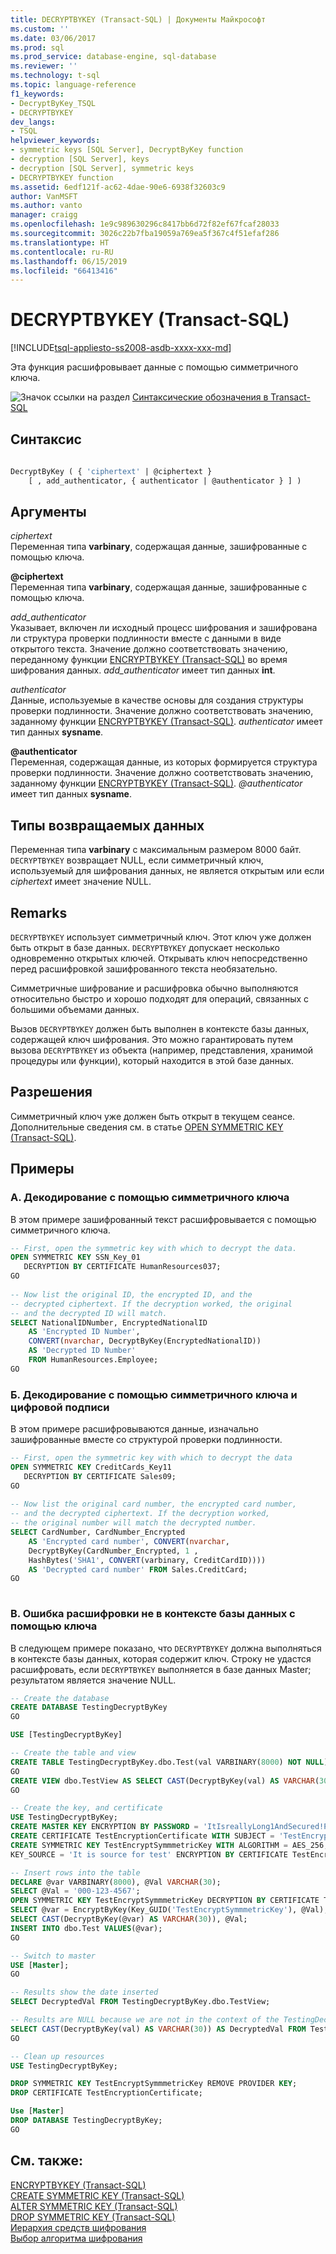 ```yaml
---
title: DECRYPTBYKEY (Transact-SQL) | Документы Майкрософт
ms.custom: ''
ms.date: 03/06/2017
ms.prod: sql
ms.prod_service: database-engine, sql-database
ms.reviewer: ''
ms.technology: t-sql
ms.topic: language-reference
f1_keywords:
- DecryptByKey_TSQL
- DECRYPTBYKEY
dev_langs:
- TSQL
helpviewer_keywords:
- symmetric keys [SQL Server], DecryptByKey function
- decryption [SQL Server], keys
- decryption [SQL Server], symmetric keys
- DECRYPTBYKEY function
ms.assetid: 6edf121f-ac62-4dae-90e6-6938f32603c9
author: VanMSFT
ms.author: vanto
manager: craigg
ms.openlocfilehash: 1e9c989630296c8417bb6d72f82ef67fcaf28033
ms.sourcegitcommit: 3026c22b7fba19059a769ea5f367c4f51efaf286
ms.translationtype: HT
ms.contentlocale: ru-RU
ms.lasthandoff: 06/15/2019
ms.locfileid: "66413416"
---
```

# <a name="decryptbykey-transact-sql"></a>DECRYPTBYKEY (Transact-SQL)
[!INCLUDE[tsql-appliesto-ss2008-asdb-xxxx-xxx-md](../../includes/tsql-appliesto-ss2008-asdb-xxxx-xxx-md.md)]

Эта функция расшифровывает данные с помощью симметричного ключа.  
  
 ![Значок ссылки на раздел](../../database-engine/configure-windows/media/topic-link.gif "Значок ссылки на раздел") [Синтаксические обозначения в Transact-SQL](../../t-sql/language-elements/transact-sql-syntax-conventions-transact-sql.md)  
  
## <a name="syntax"></a>Синтаксис  
  
```sql
  
DecryptByKey ( { 'ciphertext' | @ciphertext }   
    [ , add_authenticator, { authenticator | @authenticator } ] )  
```  
  
## <a name="arguments"></a>Аргументы  
*ciphertext*  
Переменная типа **varbinary**, содержащая данные, зашифрованные с помощью ключа.  
  
**@ciphertext**  
Переменная типа **varbinary**, содержащая данные, зашифрованные с помощью ключа.  
  
 *add_authenticator*  
Указывает, включен ли исходный процесс шифрования и зашифрована ли структура проверки подлинности вместе с данными в виде открытого текста. Значение должно соответствовать значению, переданному функции [ENCRYPTBYKEY (Transact-SQL)](./encryptbykey-transact-sql.md) во время шифрования данных. *add_authenticator* имеет тип данных **int**.  
  
 *authenticator*  
Данные, используемые в качестве основы для создания структуры проверки подлинности. Значение должно соответствовать значению, заданному функции [ENCRYPTBYKEY (Transact-SQL)](./encryptbykey-transact-sql.md). *authenticator* имеет тип данных **sysname**.  

**@authenticator**  
Переменная, содержащая данные, из которых формируется структура проверки подлинности. Значение должно соответствовать значению, заданному функции [ENCRYPTBYKEY (Transact-SQL)](./encryptbykey-transact-sql.md). *@authenticator* имеет тип данных **sysname**.  

## <a name="return-types"></a>Типы возвращаемых данных  
Переменная типа **varbinary** с максимальным размером 8000 байт. `DECRYPTBYKEY` возвращает NULL, если симметричный ключ, используемый для шифрования данных, не является открытым или если *ciphertext* имеет значение NULL.  
  
## <a name="remarks"></a>Remarks  
`DECRYPTBYKEY` использует симметричный ключ. Этот ключ уже должен быть открыт в базе данных. `DECRYPTBYKEY` допускает несколько одновременно открытых ключей. Открывать ключ непосредственно перед расшифровкой зашифрованного текста необязательно.  
  
Симметричные шифрование и расшифровка обычно выполняются относительно быстро и хорошо подходят для операций, связанных с большими объемами данных.  

Вызов `DECRYPTBYKEY` должен быть выполнен в контексте базы данных, содержащей ключ шифрования. Это можно гарантировать путем вызова `DECRYPTBYKEY` из объекта (например, представления, хранимой процедуры или функции), который находится в этой базе данных. 
  
## <a name="permissions"></a>Разрешения  
Симметричный ключ уже должен быть открыт в текущем сеансе. Дополнительные сведения см. в статье [OPEN SYMMETRIC KEY (Transact-SQL)](../../t-sql/statements/open-symmetric-key-transact-sql.md).  
  
## <a name="examples"></a>Примеры  
  
### <a name="a-decrypting-by-using-a-symmetric-key"></a>A. Декодирование с помощью симметричного ключа  
В этом примере зашифрованный текст расшифровывается с помощью симметричного ключа.  
  
```sql  
-- First, open the symmetric key with which to decrypt the data.  
OPEN SYMMETRIC KEY SSN_Key_01  
   DECRYPTION BY CERTIFICATE HumanResources037;  
GO  
  
-- Now list the original ID, the encrypted ID, and the   
-- decrypted ciphertext. If the decryption worked, the original  
-- and the decrypted ID will match.  
SELECT NationalIDNumber, EncryptedNationalID   
    AS 'Encrypted ID Number',  
    CONVERT(nvarchar, DecryptByKey(EncryptedNationalID))   
    AS 'Decrypted ID Number'  
    FROM HumanResources.Employee;  
GO  
```  
  
### <a name="b-decrypting-by-using-a-symmetric-key-and-an-authenticating-hash"></a>Б. Декодирование с помощью симметричного ключа и цифровой подписи  
В этом примере расшифровываются данные, изначально зашифрованные вместе со структурой проверки подлинности.  
  
```sql  
-- First, open the symmetric key with which to decrypt the data  
OPEN SYMMETRIC KEY CreditCards_Key11  
   DECRYPTION BY CERTIFICATE Sales09;  
GO  
  
-- Now list the original card number, the encrypted card number,  
-- and the decrypted ciphertext. If the decryption worked,   
-- the original number will match the decrypted number.  
SELECT CardNumber, CardNumber_Encrypted   
    AS 'Encrypted card number', CONVERT(nvarchar,  
    DecryptByKey(CardNumber_Encrypted, 1 ,   
    HashBytes('SHA1', CONVERT(varbinary, CreditCardID))))   
    AS 'Decrypted card number' FROM Sales.CreditCard;  
GO  
  
```  

### <a name="c-fail-to-decrypt-when-not-in-the-context-of-database-with-key"></a>В. Ошибка расшифровки не в контексте базы данных с помощью ключа
В следующем примере показано, что `DECRYPTBYKEY` должна выполняться в контексте базы данных, которая содержит ключ. Строку не удастся расшифровать, если `DECRYPTBYKEY` выполняется в базе данных Master; результатом является значение NULL. 

```sql
-- Create the database
CREATE DATABASE TestingDecryptByKey
GO

USE [TestingDecryptByKey]

-- Create the table and view
CREATE TABLE TestingDecryptByKey.dbo.Test(val VARBINARY(8000) NOT NULL);
GO
CREATE VIEW dbo.TestView AS SELECT CAST(DecryptByKey(val) AS VARCHAR(30)) AS DecryptedVal FROM TestingDecryptByKey.dbo.Test;
GO

-- Create the key, and certificate
USE TestingDecryptByKey;
CREATE MASTER KEY ENCRYPTION BY PASSWORD = 'ItIsreallyLong1AndSecured!Passsword#';
CREATE CERTIFICATE TestEncryptionCertificate WITH SUBJECT = 'TestEncryption';
CREATE SYMMETRIC KEY TestEncryptSymmmetricKey WITH ALGORITHM = AES_256, IDENTITY_VALUE = 'It is place for test',
KEY_SOURCE = 'It is source for test' ENCRYPTION BY CERTIFICATE TestEncryptionCertificate;

-- Insert rows into the table
DECLARE @var VARBINARY(8000), @Val VARCHAR(30);
SELECT @Val = '000-123-4567';
OPEN SYMMETRIC KEY TestEncryptSymmmetricKey DECRYPTION BY CERTIFICATE TestEncryptionCertificate;
SELECT @var = EncryptByKey(Key_GUID('TestEncryptSymmmetricKey'), @Val);
SELECT CAST(DecryptByKey(@var) AS VARCHAR(30)), @Val;
INSERT INTO dbo.Test VALUES(@var);
GO

-- Switch to master
USE [Master];
GO

-- Results show the date inserted
SELECT DecryptedVal FROM TestingDecryptByKey.dbo.TestView;

-- Results are NULL because we are not in the context of the TestingDecryptByKey Database
SELECT CAST(DecryptByKey(val) AS VARCHAR(30)) AS DecryptedVal FROM TestingDecryptByKey.dbo.Test;
GO

-- Clean up resources
USE TestingDecryptByKey;

DROP SYMMETRIC KEY TestEncryptSymmmetricKey REMOVE PROVIDER KEY;
DROP CERTIFICATE TestEncryptionCertificate;

Use [Master]
DROP DATABASE TestingDecryptByKey;
GO
```

  
## <a name="see-also"></a>См. также:  
 [ENCRYPTBYKEY (Transact-SQL)](../../t-sql/functions/encryptbykey-transact-sql.md)   
 [CREATE SYMMETRIC KEY &#40;Transact-SQL&#41;](../../t-sql/statements/create-symmetric-key-transact-sql.md)   
 [ALTER SYMMETRIC KEY (Transact-SQL)](../../t-sql/statements/alter-symmetric-key-transact-sql.md)   
 [DROP SYMMETRIC KEY (Transact-SQL)](../../t-sql/statements/drop-symmetric-key-transact-sql.md)   
 [Иерархия средств шифрования](../../relational-databases/security/encryption/encryption-hierarchy.md)   
 [Выбор алгоритма шифрования](../../relational-databases/security/encryption/choose-an-encryption-algorithm.md)  
  
  
